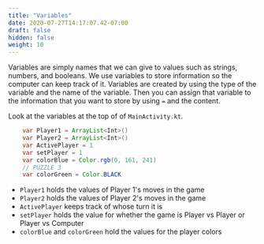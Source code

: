 ```yaml
---
title: "Variables"
date: 2020-07-27T14:17:07.42-07:00
draft: false
hidden: false
weight: 10
---
```

Variables are simply names that we can give to values such as strings, numbers, and booleans. We use variables to store information so the computer can keep track of it. Variables are created by using the type of the variable and the name of the variable. Then you can assign that variable to the information that you want to store by using `=` and the content.

Look at the variables at the top of of `MainActivity.kt`.

```java
    var Player1 = ArrayList<Int>()
    var Player2 = ArrayList<Int>()
    var ActivePlayer = 1
    var setPlayer = 1
    var colorBlue = Color.rgb(0, 161, 241)
    // PUZZLE 3
    var colorGreen = Color.BLACK
```

- `Player1` holds the values of Player 1's moves in the game
- `Player2` holds the values of Player 2's moves in the game
- `ActivePlayer` keeps track of whose turn it is
- `setPlayer` holds the value for whether the game is Player vs Player or Player vs Computer
- `colorBlue` and `colorGreen` hold the values for the player colors
